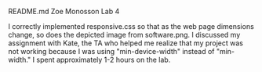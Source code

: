 README.md
Zoe Monosson
Lab 4

I correctly implemented responsive.css so that as the web page dimensions 
change, so does the depicted image from software.png. I discussed my assignment
with Kate, the TA who helped me realize that my project was not working because
I was using "min-device-width" instead of "min-width." I spent approximately
1-2 hours on the lab.
